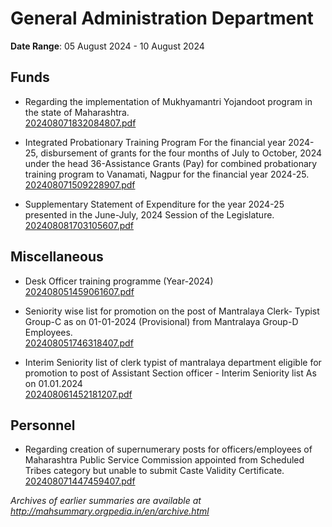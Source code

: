 # General Administration Department

**Date Range**: 05 August 2024 - 10 August 2024


## Funds
- Regarding the implementation of Mukhyamantri Yojandoot program in the state of Maharashtra.\
  [202408071832084807.pdf](https://gr.maharashtra.gov.in/Site/Upload/Government%20Resolutions/English/202408071832084807.pdf)

- Integrated Probationary Training Program For the financial year 2024-25, disbursement of grants for the four months of July to October, 2024 under the head 36-Assistance Grants (Pay) for combined probationary training program to Vanamati, Nagpur for the financial year 2024-25.\
  [202408071509228907.pdf](https://gr.maharashtra.gov.in/Site/Upload/Government%20Resolutions/English/202408071509228907.pdf)

- Supplementary Statement of Expenditure for the year 2024-25 presented in the June-July, 2024 Session of the Legislature.\
  [202408081703105607.pdf](https://gr.maharashtra.gov.in/Site/Upload/Government%20Resolutions/English/202408081703105607.pdf)

## Miscellaneous
- Desk Officer training  programme (Year-2024)\
  [202408051459061607.pdf](https://gr.maharashtra.gov.in/Site/Upload/Government%20Resolutions/English/202408051459061607......pdf)

- Seniority wise list for promotion on the post of Mantralaya Clerk- Typist Group-C as on 01-01-2024 (Provisional) from Mantralaya Group-D Employees.\
  [202408051746318407.pdf](https://gr.maharashtra.gov.in/Site/Upload/Government%20Resolutions/English/202408051746318407.pdf)

- Interim Seniority list of clerk typist of mantralaya department eligible for promotion to post of Assistant Section officer - Interim Seniority list As on 01.01.2024\
  [202408061452181207.pdf](https://gr.maharashtra.gov.in/Site/Upload/Government%20Resolutions/English/202408061452181207.pdf)

## Personnel
- Regarding creation of supernumerary posts for officers/employees of Maharashtra Public Service Commission appointed from Scheduled Tribes category but unable to submit Caste Validity Certificate.\
  [202408071447459407.pdf](https://gr.maharashtra.gov.in/Site/Upload/Government%20Resolutions/English/202408071447459407.pdf)


*Archives of earlier summaries are available at http://mahsummary.orgpedia.in/en/archive.html*